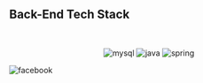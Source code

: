 ## Back-End Tech Stack
<br />
<p align="center">
 <img src="https://img.shields.io/badge/MySQL-00000F?style=for-the-badge&logo=mysql&logoColor=white" alt="mysql" />
  <img src="https://img.shields.io/badge/Java-ED8B00?style=for-the-badge&logo=java&logoColor=white" alt="java" />
<img src="https://img.shields.io/badge/Spring-6DB33F?style=for-the-badge&logo=spring&logoColor=white" alt="spring" />
</p>

 ![facebook](https://user-images.githubusercontent.com/91532881/174793612-ebef3369-3427-4ea0-91af-1765c8be74ce.jpg)
